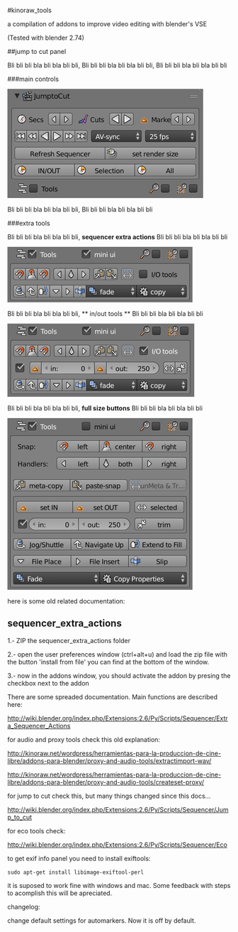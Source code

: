 #kinoraw_tools

a compilation of addons to improve video editing with blender's VSE

(Tested with blender 2.74)

##jump to cut panel

Bli bli bli bla bli bla bli bli, Bli bli bli bla bli bla bli bli, Bli bli bli bla bli bla bli bli

###main controls

![Alt text](/imgs/jump_to_cut_panel_001.png?raw=true "Optional Title")

Bli bli bli bla bli bla bli bli, Bli bli bli bla bli bla bli bli

###extra tools

Bli bli bli bla bli bla bli bli, **sequencer extra actions** Bli bli bli bla bli bla bli bli

![Alt text](/imgs/jump_to_cut_tools2.png?raw=true "Optional Title")

Bli bli bli bla bli bla bli bli, ** in/out tools ** Bli bli bli bla bli bla bli bli

![Alt text](/imgs/jump_to_cut_tools1.png?raw=true "Optional Title")

Bli bli bli bla bli bla bli bli, **full size buttons** Bli bli bli bla bli bla bli bli

![Alt text](/imgs/jump_to_cut_tools3.png?raw=true "Optional Title")









here is some old related documentation:

sequencer_extra_actions
-----------------------

1.- ZIP the sequencer_extra_actions folder

2.- open the user preferences window (ctrl+alt+u) and load the zip file with the button 'install from file' you can find at the bottom of the window.

3.- now in the addons window, you should activate the addon by presing the checkbox next to the addon 


There are some spreaded documentation. Main functions are described here:

http://wiki.blender.org/index.php/Extensions:2.6/Py/Scripts/Sequencer/Extra_Sequencer_Actions

for audio and proxy tools check this old explanation:

http://kinoraw.net/wordpress/herramientas-para-la-produccion-de-cine-libre/addons-para-blender/proxy-and-audio-tools/extractimport-wav/

http://kinoraw.net/wordpress/herramientas-para-la-produccion-de-cine-libre/addons-para-blender/proxy-and-audio-tools/createset-proxy/

for jump to cut check this, but many things changed since this docs...

http://wiki.blender.org/index.php/Extensions:2.6/Py/Scripts/Sequencer/Jump_to_cut

for eco tools check:

http://wiki.blender.org/index.php/Extensions:2.6/Py/Scripts/Sequencer/Eco

to get exif info panel you need to install exiftools:

    sudo apt-get install libimage-exiftool-perl

it is suposed to work fine with windows and mac. Some feedback with steps to acomplish this will be apreciated.


changelog:

change default settings for automarkers. Now it is off by default.

